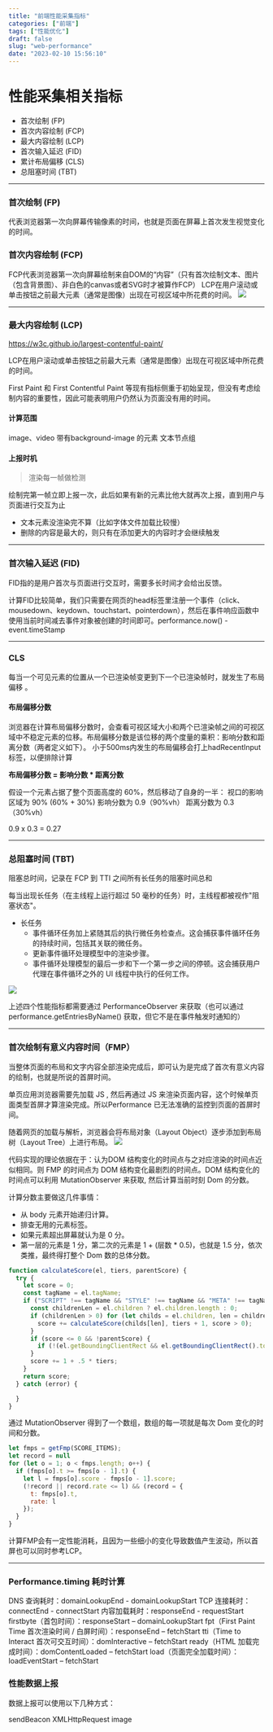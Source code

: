 ```yaml
---
title: "前端性能采集指标"
categories: ["前端"]
tags: ["性能优化"]
draft: false
slug: "web-performance"
date: "2023-02-10 15:56:10"
---
```


# 性能采集相关指标

- 首次绘制 (FP)
- 首次内容绘制 (FCP)
- 最大内容绘制 (LCP)
- 首次输入延迟 (FID)
- 累计布局偏移 (CLS)
- 总阻塞时间 (TBT)

---
### 首次绘制 (FP)

代表浏览器第一次向屏幕传输像素的时间，也就是页面在屏幕上首次发生视觉变化的时间。

### 首次内容绘制 (FCP)

FCP代表浏览器第一次向屏幕绘制来自DOM的“内容”（只有首次绘制文本、图片（包含背景图）、非白色的canvas或者SVG时才被算作FCP）
LCP在用户滚动或单击按钮之前最大元素（通常是图像）出现在可视区域中所花费的时间。
![](https://img.zhangchen915.com/2023/02/9cfd7602-885f-4b80-be69-fbc5bc3098eb.jpg)

---

### 最大内容绘制 (LCP)
https://w3c.github.io/largest-contentful-paint/

LCP在用户滚动或单击按钮之前最大元素（通常是图像）出现在可视区域中所花费的时间。

First Paint 和 First Contentful Paint 等现有指标侧重于初始呈现，但没有考虑绘制内容的重要性，因此可能表明用户仍然认为页面没有用的时间。

#### 计算范围
image、video
带有background-image 的元素
文本节点组

#### 上报时机

> 渲染每一帧做检测

绘制完第一帧立即上报一次，此后如果有新的元素比他大就再次上报，直到用户与页面进行交互为止
- 文本元素没渲染完不算（比如字体文件加载比较慢）
- 删除的内容是最大的，则只有在添加更大的内容时才会继续触发

--- 
### 首次输入延迟 (FID)
FID指的是用户首次与页面进行交互时，需要多长时间才会给出反馈。

计算FID比较简单，我们只需要在网页的head标签里注册一个事件（click、mousedown、keydown、touchstart、pointerdown），然后在事件响应函数中使用当前时间减去事件对象被创建的时间即可。performance.now() - event.timeStamp

---

### CLS
每当一个可见元素的位置从一个已渲染帧变更到下一个已渲染帧时，就发生了布局偏移 。

#### 布局偏移分数
浏览器在计算布局偏移分数时，会查看可视区域大小和两个已渲染帧之间的可视区域中不稳定元素的位移。布局偏移分数是该位移的两个度量的乘积：影响分数和距离分数（两者定义如下）。
小于500ms内发生的布局偏移会打上hadRecentInput标签，以便排除计算

**布局偏移分数 = 影响分数 * 距离分数**

假设一个元素占据了整个页面高度的 60%，然后移动了自身的一半：
视口的影响区域为 90% (60% + 30%)
影响分数为 0.9（90%vh）
距离分数为 0.3（30%vh）

0.9 x 0.3 = 0.27

---

### 总阻塞时间 (TBT)
阻塞总时间，记录在 FCP 到 TTI 之间所有⻓任务的阻塞时间总和

每当出现长任务（在主线程上运行超过 50 毫秒的任务）时，主线程都被视作"阻塞状态"。

- 长任务
    - 事件循环任务加上紧随其后的执行微任务检查点。这会捕获事件循环任务的持续时间，包括其关联的微任务。
    - 更新事件循环处理模型中的渲染步骤。
    - 事件循环处理模型的最后一步和下一个第一步之间的停顿。这会捕获用户代理在事件循环之外的 UI 线程中执行的任何工作。

![](https://img.zhangchen915.com/2023/02/de0178bb-bf1d-4ad0-80f2-e92555b79f96.jpg)

上述四个性能指标都需要通过 PerformanceObserver 来获取（也可以通过 performance.getEntriesByName() 获取，但它不是在事件触发时通知的）

---

### 首次绘制有意义内容时间（FMP）
当整体页面的布局和文字内容全部渲染完成后，即可认为是完成了首次有意义内容的绘制，也就是所说的首屏时间。

单页应用浏览器需要先加载 JS , 然后再通过 JS 来渲染页面内容，这个时候单页面类型首屏才算渲染完成。所以Performance 已无法准确的监控到页面的首屏时间。

随着网页的加载与解析，浏览器会将布局对象（Layout Object）逐步添加到布局树（Layout Tree）上进行布局。
![](https://img.zhangchen915.com/2023/02/da0bfff4-59ef-4b95-bdf7-07a0c96c1206.jpg)

代码实现的理论依据在于：认为DOM 结构变化的时间点与之对应渲染的时间点近似相同。则 FMP 的时间点为 DOM 结构变化最剧烈的时间点。DOM 结构变化的时间点可以利用  MutationObserver 来获取, 然后计算当前时刻 Dom 的分数。

计算分数主要做这几件事情：
- 从 body 元素开始递归计算。
- 排查无用的元素标签。
- 如果元素超出屏幕就认为是 0 分。
- 第一层的元素是 1 分，第二次的元素是 1 + (层数 * 0.5)，也就是 1.5 分，依次类推，最终得打整个 Dom 数的总体分数。

```js
function calculateScore(el, tiers, parentScore) {
  try {
    let score = 0;
    const tagName = el.tagName;
    if ("SCRIPT" !== tagName && "STYLE" !== tagName && "META" !== tagName && "HEAD" !== tagName) {
      const childrenLen = el.children ? el.children.length : 0;
      if (childrenLen > 0) for (let childs = el.children, len = childrenLen - 1; len >= 0; len--) {
        score += calculateScore(childs[len], tiers + 1, score > 0);
      }
      if (score <= 0 && !parentScore) {
        if (!(el.getBoundingClientRect && el.getBoundingClientRect().top < WH)) return 0;
      }
      score += 1 + .5 * tiers;
    }
    return score;
  } catch (error) {

  }
}
```

通过 MutationObserver 得到了一个数组，数组的每一项就是每次 Dom 变化的时间和分数。

```js
let fmps = getFmp(SCORE_ITEMS);
let record = null
for (let o = 1; o < fmps.length; o++) {
  if (fmps[o].t >= fmps[o - 1].t) {
    let l = fmps[o].score - fmps[o - 1].score;
    (!record || record.rate <= l) && (record = {
      t: fmps[o].t,
      rate: l
    });
  }
}
```

计算FMP会有一定性能消耗，且因为一些细小的变化导致数值产生波动，所以首屏也可以同时参考LCP。

---



###  Performance.timing 耗时计算

DNS 查询耗时：domainLookupEnd - domainLookupStart
TCP 连接耗时：connectEnd - connectStart
内容加载耗时：responseEnd - requestStart
firstbyte（首包时间）：responseStart – domainLookupStart
fpt（First Paint Time 首次渲染时间 / 白屏时间）：responseEnd – fetchStart
tti（Time to Interact 首次可交互时间）：domInteractive – fetchStart
ready（HTML 加载完成时间）：domContentLoaded – fetchStart
load（页面完全加载时间）：loadEventStart – fetchStart


### 性能数据上报
数据上报可以使用以下几种方式：

sendBeacon
XMLHttpRequest
image

